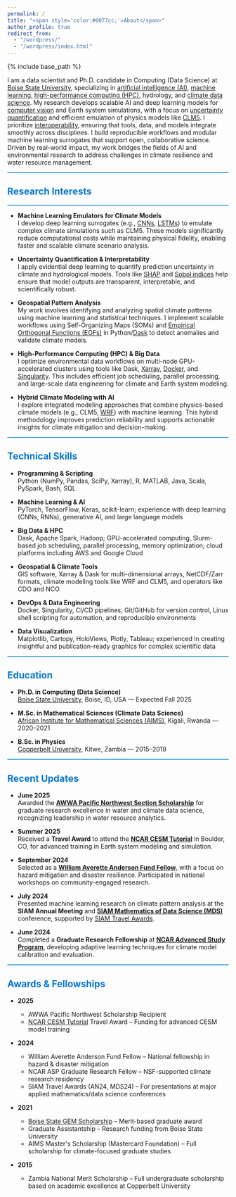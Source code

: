 ```yaml
---
permalink: /
title: "<span style='color:#0077cc;'>About</span>"
author_profile: true
redirect_from: 
  - "/wordpress/"
  - "/wordpress/index.html"
---
```


{% include base_path %}

I am a data scientist and Ph.D. candidate in Computing (Data Science) at [Boise State University](https://www.boisestate.edu/), specializing in [artificial intelligence (AI)](https://en.wikipedia.org/wiki/Artificial_intelligence), [machine learning](https://en.wikipedia.org/wiki/Machine_learning), [high-performance computing (HPC)](https://www.ibm.com/think/topics/hpc), hydrology, and [climate data science](https://climate.nasa.gov/). My research develops scalable AI and  deep learning models for [computer vision](https://www.ibm.com/think/topics/computer-vision) and Earth system simulations, with a focus on [uncertainty quantification](https://en.wikipedia.org/wiki/Uncertainty_quantification) and efficient emulation of physics models like [CLM5](https://www.cesm.ucar.edu/models/clm). I prioritize [interoperability](https://www.ogc.org/about/interoperability/), ensuring that tools, data, and models integrate smoothly across disciplines. I build reproducible workflows and modular machine learning surrogates that support open, collaborative science. Driven by real-world impact, my work bridges the fields of AI and environmental research to address challenges in climate resilience and water resource management.

<hr style="border:0; height:2px; background:#3498db;">

## <span style='color:#0077cc;'>Research Interests</span>
<hr style="border:0; height:2px; background:#3498db;">

- **Machine Learning Emulators for Climate Models**  
  I develop deep learning surrogates (e.g., [CNNs](https://www.ibm.com/think/topics/convolutional-neural-networks), [LSTMs](https://developer.nvidia.com/discover/lstm)) to emulate complex climate simulations such as CLM5. These models significantly reduce computational costs while maintaining physical fidelity, enabling faster and scalable climate scenario analysis.

- **Uncertainty Quantification & Interpretability**  
  I apply evidential deep learning to quantify prediction uncertainty in climate and hydrological models. Tools like [SHAP](https://shap.readthedocs.io/en/latest/) and [Sobol indices](https://docs.scipy.org/doc/scipy/reference/generated/scipy.stats.sobol_indices.html) help ensure that model outputs are transparent, interpretable, and scientifically robust.

- **Geospatial Pattern Analysis**  
  My work involves identifying and analyzing spatial climate patterns using machine learning and statistical techniques. I implement scalable workflows using Self-Organizing Maps (SOMs) and [Empirical Orthogonal Functions (EOFs)](https://ajdawson.github.io/eof2/eofs.html) in Python/[Dask](https://www.dask.org/) to detect anomalies and validate climate models.

- **High-Performance Computing (HPC) & Big Data**  
  I optimize environmental data workflows on multi-node GPU-accelerated clusters using tools like Dask, [Xarray](https://docs.xarray.dev/en/stable/), [Docker](https://www.docker.com/), and [Singularity](https://docs.sylabs.io/guides/3.5/user-guide/introduction.html). This includes efficient job scheduling, parallel processing, and large-scale data engineering for climate and Earth system modeling.

- **Hybrid Climate Modeling with AI**  
  I explore integrated modeling approaches that combine physics-based climate models (e.g., CLM5, [WRF](https://www.mmm.ucar.edu/models/wrf)) with machine learning. This hybrid methodology improves prediction reliability and supports actionable insights for climate mitigation and decision-making.

<hr style="border:0; height:2px; background:#3498db;">

## <span style='color:#0077cc;'>Technical Skills</span>

- **Programming & Scripting**  
  Python (NumPy, Pandas, SciPy, Xarray), R, MATLAB, Java, Scala, PySpark, Bash, SQL

- **Machine Learning & AI**  
  PyTorch, TensorFlow, Keras, scikit-learn; experience with deep learning (CNNs, RNNs), generative AI, and large language models

- **Big Data & HPC**  
  Dask, Apache Spark, Hadoop; GPU-accelerated computing, Slurm-based job scheduling, parallel processing, memory optimization; cloud platforms including AWS and Google Cloud

- **Geospatial & Climate Tools**  
  GIS software, Xarray & Dask for multi-dimensional arrays, NetCDF/Zarr formats, climate modeling tools like WRF and CLM5, and operators like CDO and NCO

- **DevOps & Data Engineering**  
  Docker, Singularity, CI/CD pipelines, Git/GitHub for version control, Linux shell scripting for automation, and reproducible environments

- **Data Visualization**  
  Matplotlib, Cartopy, HoloViews, Plotly, Tableau; experienced in creating insightful and publication-ready graphics for complex scientific data

<hr style="border:0; height:2px; background:#3498db;">

## <span style='color:#0077cc;'>Education</span>

- **Ph.D. in Computing (Data Science)**  
  [Boise State University](https://www.boisestate.edu/), Boise, ID, USA — Expected Fall 2025  

- **M.Sc. in Mathematical Sciences (Climate Data Science)**  
  [African Institute for Mathematical Sciences (AIMS)](https://aims.ac.rw/), Kigali, Rwanda — 2020–2021  

- **B.Sc. in Physics**  
  [Copperbelt University](https://www.cbu.ac.zm/), Kitwe, Zambia — 2015–2019

<hr style="border:0; height:2px; background:#3498db;">

## <span style='color:#0077cc;'>Recent Updates</span>

- **June 2025**  
  Awarded the **[AWWA Pacific Northwest Section Scholarship](https://www.pnws-awwa.org/careers/scholarship-application/)** for graduate research excellence in water and climate data science, recognizing leadership in water resource analytics.

- **Summer 2025**  
  Received a **Travel Award** to attend the **[NCAR CESM Tutorial](https://www.cesm.ucar.edu/events/tutorials)** in Boulder, CO, for advanced training in Earth system modeling and simulation.

- **September 2024**  
  Selected as a **[William Averette Anderson Fund Fellow](https://billandersonfund.org/)**, with a focus on hazard mitigation and disaster resilience. Participated in national workshops on community-engaged research.

- **July 2024**  
  Presented machine learning research on climate pattern analysis at the **SIAM Annual Meeting** and **[SIAM Mathematics of Data Science (MDS)](https://www.siam.org/conferences-events/past-event-archive/mds24/)** conference, supported by [SIAM Travel Awards](https://www.siam.org/conferences-events/conference-support/travel-and-registration-support/).

- **June 2024**  
  Completed a **Graduate Research Fellowship** at **[NCAR Advanced Study Program](https://edec.ucar.edu/advanced-study-program)**, developing adaptive learning techniques for climate model calibration and evaluation.

<hr style="border:0; height:2px; background:#3498db;">

## <span style='color:#0077cc;'>Awards & Fellowships</span>

- **2025**  
  - AWWA Pacific Northwest Scholarship Recipient   
  - [NCAR CESM Tutorial](https://www.cesm.ucar.edu/events/tutorials/cesm) Travel Award – Funding for advanced CESM model training

- **2024**  
  - William Averette Anderson Fund Fellow – National fellowship in hazard & disaster mitigation  
  - NCAR ASP Graduate Research Fellow – NSF-supported climate research residency  
  - SIAM Travel Awards (AN24, MDS24) – For presentations at major applied mathematics/data science conferences

- **2021**  
  - [Boise State GEM Scholarship](https://www.boisestate.edu/graduatecollege/funding/merit-based-gem-scholarship/) – Merit-based graduate award  
  - Graduate Assistantship – Research funding from Boise State University  
  - AIMS Master's Scholarship (Mastercard Foundation) – Full scholarship for climate-focused graduate studies

- **2015**  
  - Zambia National Merit Scholarship – Full undergraduate scholarship based on academic excellence at Copperbelt University

